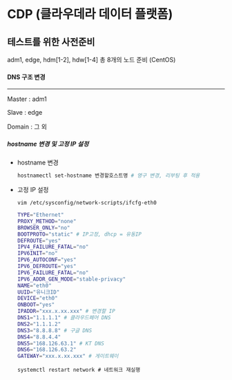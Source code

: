 # CDP (클라우데라 데이터 플랫폼)

## 테스트를 위한 사전준비

adm1, edge, hdm[1-2], hdw[1-4]  총 8개의 노드 준비 (CentOS)



#### DNS 구조 변경

------

Master : adm1

Slave : edge

Domain : 그 외

##### hostname 변경 및 고정 IP 설정

- hostname 변경

  ```bash
  hostnamectl set-hostname 변경할호스트명 # 영구 변경, 리부팅 후 적용
  ```

- 고정 IP 설정

  ```shell
  vim /etc/sysconfig/network-scripts/ifcfg-eth0
  ```

  ```sh
  TYPE="Ethernet"
  PROXY_METHOD="none"
  BROWSER_ONLY="no"
  BOOTPROTO="static" # IP고정, dhcp = 유동IP
  DEFROUTE="yes"
  IPV4_FAILURE_FATAL="no" 
  IPV6INIT="no" 
  IPV6_AUTOCONF="yes"
  IPV6_DEFROUTE="yes"
  IPV6_FAILURE_FATAL="no"
  IPV6_ADDR_GEN_MODE="stable-privacy"
  NAME="eth0"
  UUID="유니크ID"
  DEVICE="eth0"
  ONBOOT="yes"
  IPADDR="xxx.x.xx.xxx" # 변경할 IP
  DNS1="1.1.1.1" # 클라우드페어 DNS
  DNS2="1.1.1.2"
  DNS3="8.8.8.8" # 구글 DNS
  DNS4="8.8.4.4"
  DNS5="168.126.63.1" # KT DNS
  DNS6="168.126.63.2"
  GATEWAY="xxx.x.xx.xxx" # 게이트웨이
  ```

  ```shell
  systemctl restart network # 네트워크 재실행
  ```

